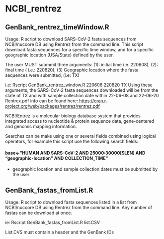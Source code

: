 # NCBI_rentrez


##  GenBank_rentrez_timeWindow.R
Usage: R script to download SARS-CoV-2 fasta sequences from NCBI/nuccore DB using Rentrez from the command line. 
This script download fasta sequences for a specific time window, and for  a specific geographic location (USA/State) defined by the user. 

The user MUST submmit three arguments: (1): initial time (ie. 220608), (2): final time ( i.e.: 220820), (3) Geographic location where the fasta sequences were submitted, (i.e: TX)


i.e: Rscript GenBank_rentrez_window.R  220608  220820  TX
Using these arguments, the SARS-CoV-2 fasta sequences downloaded will be from the state of TX and with sample collection date within 22-06-08 and 22-06-20
Rentrex.pdf info can be found here: https://cran.r-project.org/web/packages/rentrez/rentrez.pdf

NCBI/Entrez is a molecular biology database system that provides integrated access to nucleotide & protein sequence data, gene-centered and genomic mapping information.

Searches can be make using one or several fields combined using logical operators, for example this script use the following search fields:
#### base<-"HUMAN AND SARS-CoV-2 AND 25000:30000[SLEN] AND “geographic-location" AND COLLECTION_TIME"
- geographic location and sample collection dates must be submitted by the user


##  GenBank_fastas_fromList.R
Usage: R script to download fasta sequences listed in a list from NCBI/nuccore DB using Rentrez from the command line.
       Any number of fastas can be download at once. 
       
ie: Rscript GenBank_fastas_fromList.R list.CSV

List.CVS must contain a header and the GenBank IDs




